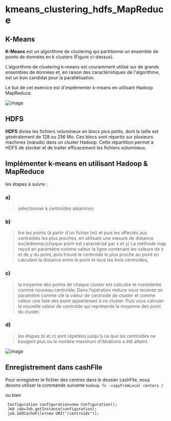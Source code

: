 # kmeans_clustering_hdfs_MapReduce

## K-Means

**K-Means** est un algorithme de clustering qui partitionne un ensemble de points de données en k clusters (Figure ci-dessus). 

L'algorithme de clustering k-means est couramment utilisé sur de grands ensembles de données et, en raison des caractéristiques de l'algorithme, est un bon candidat pour la parallélisation. 

Le but de cet exercice est d’implémenter k-means en utilisant Hadoop MapReduce.

![image](https://github.com/Dembelinho/kmeans_clustering_hdfs_MapReduce/assets/110602716/ebdc3821-afb5-4c3c-8871-ca4e7b2325b4)


## HDFS

**HDFS** divise les fichiers volumineux en blocs plus petits, dont la taille est généralement de 128 ou 256 Mo.
Ces blocs sont répartis sur plusieurs machines (nœuds) dans un cluster Hadoop.
Cette répartition permet à HDFS de stocker et de traiter efficacement les fichiers volumineux.


## Implémenter k-means en utilisant Hadoop & MapReduce

les étapes à suivre :
### a) 
> sélectionner k centroïdes aléatoires;
### b) 
> lire les points (à partir d'un fichier txt) et puis les affectés aux centroïdes les plus proches, en utilisant une mesure de distance euclédienne;(chaque point est caractérisé par x et y)
La méthode map reçoit en paramètre comme valeur la ligne contenant les valeurs de x et de y du point, puis trouve le centroïde le plus proche au point en calculant la distance entre le point et tous les trois centroïdes,
### c) 
> la moyenne des points de chaque cluster est calculée et considérée comme nouveau centroïde;
Dans l’opération reduce vous recevez en paramètre comme clé la valeur de centroïde de cluster et comme valeur une liste des point appartenant à ce cluster. Puis vous calculer la nouvelle valeur de centroïde qui représente la moyenne des point du cluster.
### d) 
> les étapes b) et c) sont répétées jusqu'à ce que les centroïdes ne bougent plus ou le nombre maximum d'itérations a été atteint.

![image](https://github.com/Dembelinho/kmeans_clustering_hdfs_MapReduce/assets/110602716/ee9529f9-f876-4228-aa07-7cd70b82425e)


## Enregistrement dans cashFile
Pour enregistrer le fichier des centres dans le dossier cashFile, nous devons utiliser la commande suivante
`hadoop fs -copyFromLocal centers /`

ou bien 
```
 Configuration configuration=new Configuration();
 Job job=Job.getInstance(configuration);
 job.addCacheFile(new URI("/centroids"));
```
